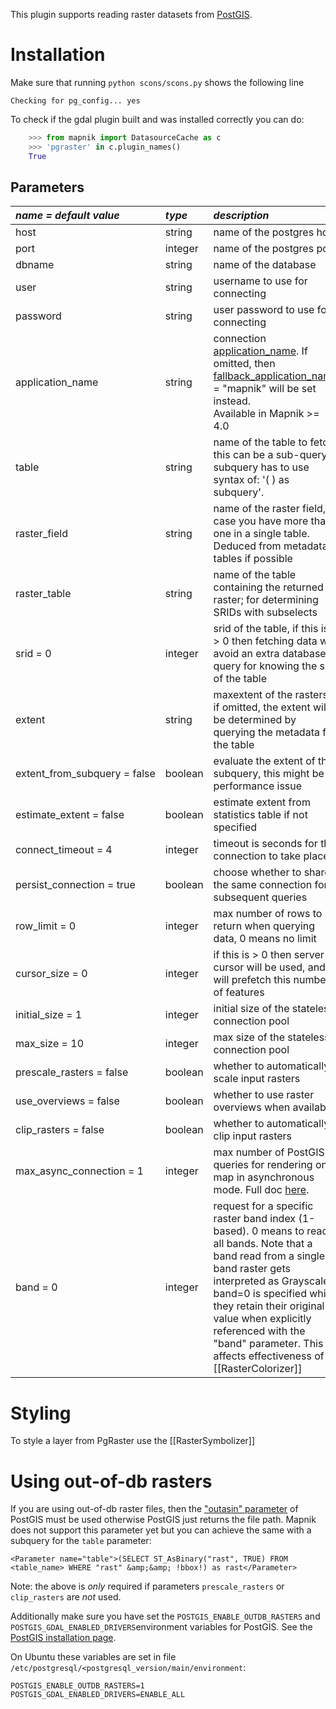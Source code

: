 This plugin supports reading raster datasets from [PostGIS](http://postgis.net).

# Installation

Make sure that running `python scons/scons.py` shows the following line

    Checking for pg_config... yes

To check if the gdal plugin built and was installed correctly you can do:

```python
    >>> from mapnik import DatasourceCache as c
    >>> 'pgraster' in c.plugin_names()
    True
```

## Parameters

| *name = default value*       | *type*  | *description* |
|:-----------------------------|:--------|:--------------|
| host                         | string  | name of the postgres host |
| port                         | integer | name of the postgres port |
| dbname                       | string  | name of the database |
| user                         | string  | username to use for connecting |
| password                     | string  | user password to use for connecting |
| application_name             | string  | connection [application_name](https://www.postgresql.org/docs/current/runtime-config-logging.html#GUC-APPLICATION-NAME). If omitted, then [fallback_application_name](https://www.postgresql.org/docs/current/libpq-connect.html#LIBPQ-CONNECT-FALLBACK-APPLICATION-NAME) = "mapnik" will be set instead. <br>Available in Mapnik >= 4.0 |
| table                        | string  | name of the table to fetch, this can be a sub-query;  subquery has to use syntax of:  '( ) as subquery'. |
| raster_field                 | string  | name of the raster field, in case you have more than one in a single table. Deduced from metadata tables if possible |
| raster_table                 | string  | name of the table containing the returned raster; for determining SRIDs with subselects |
| srid = 0                     | integer | srid of the table, if this is > 0 then fetching data will avoid an extra database query for knowing the srid of the table |
| extent                       | string  | maxextent of the rasters; if omitted, the extent will be determined by querying the metadata for the table |
| extent_from_subquery = false | boolean | evaluate the extent of the subquery, this might be a performance issue |
| estimate_extent = false      | boolean | estimate extent from statistics table if not specified |
| connect_timeout = 4          | integer | timeout is seconds for the connection to take place |
| persist_connection = true    | boolean | choose whether to share the same connection for subsequent queries |
| row_limit = 0                | integer | max number of rows to return when querying data, 0 means no limit |
| cursor_size = 0              | integer | if this is > 0 then server cursor will be used, and will prefetch this number of features |
| initial_size = 1             | integer | initial size of the stateless connection pool |
| max_size = 10                | integer | max size of the stateless connection pool |
| prescale_rasters = false     | boolean | whether to automatically scale input rasters |
| use_overviews = false        | boolean | whether to use raster overviews when available |
| clip_rasters = false         | boolean | whether to automatically clip input rasters |
| max_async_connection = 1     | integer | max number of PostGIS queries for rendering one map in asynchronous mode. Full doc [here](Postgis-async). |
| band = 0                     | integer | request for a specific raster band index (1-based). 0 means to read all bands. Note that a band read from a single band raster gets interpreted as Grayscale if band=0 is specified while they retain their original value when explicitly referenced with the "band" parameter. This affects effectiveness of [[RasterColorizer]] |

# Styling

To style a layer from PgRaster use the [[RasterSymbolizer]]

# Using out-of-db rasters

If you are using out-of-db raster files, then the ["outasin" parameter](http://postgis.net/docs/RT_ST_AsBinary.html) of PostGIS must be used otherwise PostGIS just returns the file path. Mapnik does not support this parameter yet but you can achieve the same with a subquery for the `table` parameter:
```
<Parameter name="table">(SELECT ST_AsBinary("rast", TRUE) FROM <table_name> WHERE "rast" &amp;&amp; !bbox!) as rast</Parameter>
```
Note: the above is *only* required if parameters `prescale_rasters` or `clip_rasters` are *not* used.

Additionally make sure you have set the `POSTGIS_ENABLE_OUTDB_RASTERS` and `POSTGIS_GDAL_ENABLED_DRIVERS`environment variables for PostGIS. See the [PostGIS installation page](http://postgis.net/docs/postgis_installation.html).

On Ubuntu these variables are set in file `/etc/postgresql/<postgresql_version/main/environment`:
```
POSTGIS_ENABLE_OUTDB_RASTERS=1
POSTGIS_GDAL_ENABLED_DRIVERS=ENABLE_ALL
```